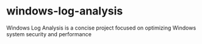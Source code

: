 # windows-log-analysis
Windows Log Analysis is a concise project focused on optimizing Windows system security and performance
